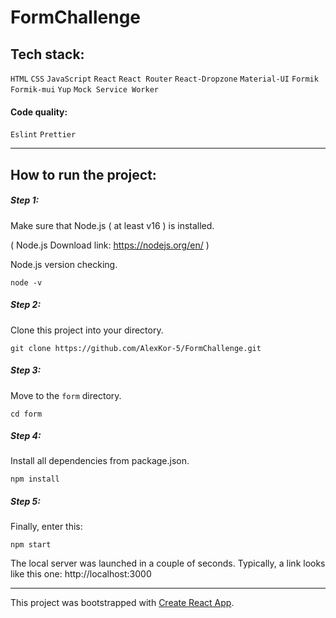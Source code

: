 # FormChallenge

## Tech stack:
`HTML` `CSS` `JavaScript` `React` `React Router` `React-Dropzone` `Material-UI` `Formik` `Formik-mui` `Yup` `Mock Service Worker`
#### Code quality:
`Eslint` `Prettier`

---
## How to run the project:
##### Step 1:
Make sure that Node.js ( at least v16 ) is installed.

( Node.js Download link: https://nodejs.org/en/ )

Node.js version checking.
  ```properties
  node -v
  ```
##### Step 2:
Clone this project into your directory.
  ```properties
  git clone https://github.com/AlexKor-5/FormChallenge.git
  ```
##### Step 3:
Move to the `form` directory.
  ```properties
  cd form
  ```
##### Step 4:
Install all dependencies from package.json.
  ```properties
  npm install
  ```
##### Step 5:
Finally, enter this:
  ```properties
  npm start
  ```

The local server was launched in a couple of seconds. Typically, a link looks like this one: http://localhost:3000 

---
This project was bootstrapped with [Create React App](https://github.com/facebook/create-react-app).
